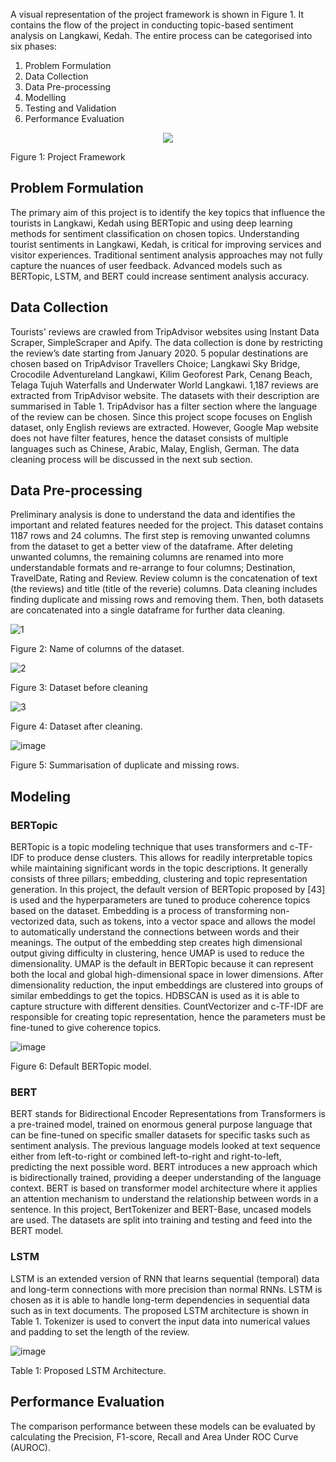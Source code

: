 A visual representation of the project framework is shown in Figure 1. It contains the flow of the project in conducting topic-based sentiment analysis on Langkawi, Kedah. The entire process can be categorised into six phases:

1. Problem Formulation
2. Data Collection
3. Data Pre-processing
4. Modelling
5. Testing and Validation
6. Performance Evaluation


<p align="center">
  <img src="https://github.com/user-attachments/assets/2dffad2e-ac08-407a-ae2a-881c1b59da0a">
</p>
Figure 1: Project Framework

## Problem Formulation

The primary aim of this project is to identify the key topics that influence the tourists in Langkawi, Kedah using BERTopic and using deep learning methods for sentiment classification on chosen topics. Understanding tourist sentiments in Langkawi, Kedah, is critical for improving services and visitor experiences. Traditional sentiment analysis approaches may not fully capture the nuances of user feedback. Advanced models such as BERTopic, LSTM, and BERT could increase sentiment analysis accuracy.

## Data Collection

Tourists' reviews are crawled from TripAdvisor websites using Instant Data Scraper, SimpleScraper and Apify. The data collection is done by restricting the review’s date starting from January 2020. 5 popular destinations are chosen based on TripAdvisor Travellers Choice; Langkawi Sky Bridge, Crocodile Adventureland Langkawi, Kilim Geoforest Park, Cenang Beach, Telaga Tujuh Waterfalls and Underwater World Langkawi. 1,187 reviews are extracted from TripAdvisor website. The datasets with their description are summarised in Table 1. TripAdvisor has a filter section where the language of the review can be chosen. Since this project scope focuses on English dataset, only English reviews are extracted. However, Google Map website does not have filter features, hence the dataset consists of multiple languages such as Chinese, Arabic, Malay, English, German. The data cleaning process will be discussed in the next sub section.

## Data Pre-processing

Preliminary analysis is done to understand the data and identifies the important and related features needed for the project. This dataset contains 1187 rows and 24 columns. The first step is removing unwanted columns from the dataset to get a better view of the dataframe. After deleting unwanted columns, the remaining columns are renamed into more understandable formats and re-arrange to four columns; Destination, TravelDate, Rating and Review. Review column is the concatenation of text (the reviews) and title (title of the reverie) columns. Data cleaning includes finding duplicate and missing rows and removing them. Then, both datasets are concatenated into a single dataframe for further data cleaning. 


![1](https://github.com/user-attachments/assets/a836f19e-5d81-4c0d-94fd-72347370cec4)

Figure 2: Name of columns of the dataset.

![2](https://github.com/user-attachments/assets/eb99671c-aabc-43ff-a922-1acd6c51f266)

Figure 3: Dataset before cleaning

![3](https://github.com/user-attachments/assets/7e12aad4-47f7-4ffa-927c-878d6d6aee32)

Figure 4: Dataset after cleaning.

![image](https://github.com/user-attachments/assets/8a5c4949-a817-4828-afbf-bce6205c7bf4)

Figure 5: Summarisation of duplicate and missing rows.

## Modeling

### BERTopic

BERTopic is a topic modeling technique that uses transformers and c-TF-IDF to produce dense clusters. This allows for readily interpretable topics while maintaining significant words in the topic descriptions. It generally consists of three pillars; embedding, clustering and topic representation generation. In this project, the default version of BERTopic proposed by [43] is used and the hyperparameters are tuned to produce coherence topics based on the dataset. Embedding is a process of transforming non-vectorized data, such as tokens, into a vector space and allows the model to automatically understand the connections between words and their meanings. The output of the embedding step creates high dimensional output giving difficulty in clustering, hence UMAP is used to reduce the dimensionality. UMAP is the default in BERTopic because it can represent both the local and global high-dimensional space in lower dimensions. After dimensionality reduction, the input embeddings are clustered into groups of similar embeddings to get the topics. HDBSCAN is used as it is able to capture structure with different densities. CountVectorizer and c-TF-IDF are responsible for creating topic representation, hence the parameters must be fine-tuned to give coherence topics. 

![image](https://github.com/user-attachments/assets/e3ede7cd-9a84-426e-91c5-fff45774349f)

Figure 6: Default BERTopic model.

### BERT

BERT stands for Bidirectional Encoder Representations from Transformers is a pre-trained model, trained on enormous general purpose language that can be fine-tuned on specific smaller datasets for specific tasks such as sentiment analysis. The previous language models looked at text sequence either from left-to-right or combined left-to-right and right-to-left, predicting the next possible word. BERT introduces a new approach which is bidirectionally trained, providing a deeper understanding of the language context. BERT is based on transformer model architecture where it applies an attention mechanism to understand the relationship between words in a sentence. In this project, BertTokenizer and BERT-Base, uncased models are used. The datasets are split into training and testing and feed into the BERT model. 

### LSTM

LSTM is an extended version of RNN that learns sequential (temporal) data and long-term connections with more precision than normal RNNs. LSTM is chosen as it is able to handle long-term dependencies in sequential data such as in text documents. The proposed LSTM architecture is shown in Table 1. Tokenizer is used to convert the input data into numerical values and padding to set the length of the review. 


![image](https://github.com/user-attachments/assets/4ab82bfd-10d3-4818-8124-242e19b516f4)

Table 1: Proposed LSTM Architecture.

## Performance Evaluation 

The comparison performance between these models can be evaluated by calculating the Precision, F1-score, Recall and Area Under ROC Curve (AUROC). 






